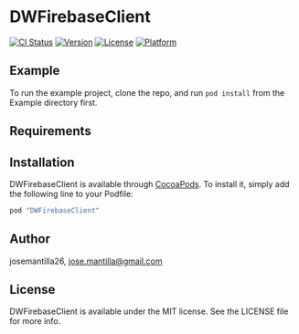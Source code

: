 # DWFirebaseClient

[![CI Status](http://img.shields.io/travis/josemantilla26/DWFirebaseClient.svg?style=flat)](https://travis-ci.org/josemantilla26/DWFirebaseClient)
[![Version](https://img.shields.io/cocoapods/v/DWFirebaseClient.svg?style=flat)](http://cocoapods.org/pods/DWFirebaseClient)
[![License](https://img.shields.io/cocoapods/l/DWFirebaseClient.svg?style=flat)](http://cocoapods.org/pods/DWFirebaseClient)
[![Platform](https://img.shields.io/cocoapods/p/DWFirebaseClient.svg?style=flat)](http://cocoapods.org/pods/DWFirebaseClient)

## Example

To run the example project, clone the repo, and run `pod install` from the Example directory first.

## Requirements

## Installation

DWFirebaseClient is available through [CocoaPods](http://cocoapods.org). To install
it, simply add the following line to your Podfile:

```ruby
pod "DWFirebaseClient"
```

## Author

josemantilla26, jose.mantilla@gmail.com

## License

DWFirebaseClient is available under the MIT license. See the LICENSE file for more info.
